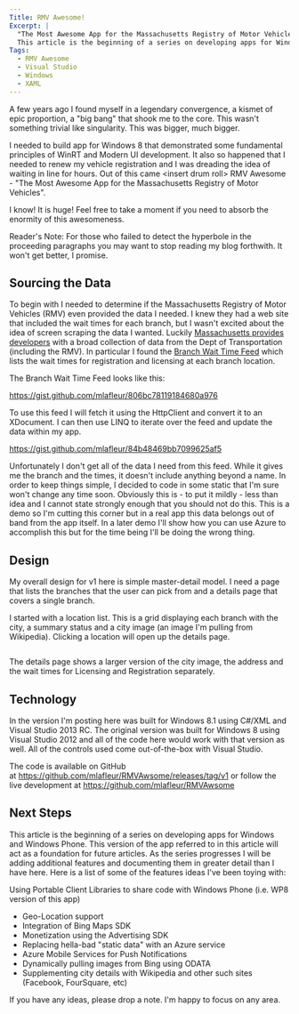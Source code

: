 ```yaml
---
Title: RMV Awesome!
Excerpt: |
  "The Most Awesome App for the Massachusetts Registry of Motor Vehicles" ~ No One
  This article is the beginning of a series on developing apps for Windows and Windows Phone. This version of the app referred to in this article will act as a foundation for future articles. As the series progresses I will be adding additional features and documenting them in greater detail than I have here.
Tags:
  - RMV Awesome
  - Visual Studio
  - Windows
  - XAML
---
```

A few years ago I found myself in a legendary convergence, a kismet of epic proportion, a "big bang" that shook me to the core. This wasn't something trivial like singularity. This was bigger, much bigger.

I needed to build app for Windows 8 that demonstrated some fundamental principles of WinRT and Modern UI development. It also so happened that I needed to renew my vehicle registration and I was dreading the idea of waiting in line for hours. Out of this came &lt;insert drum roll&gt; RMV Awesome - "The Most Awesome App for the Massachusetts Registry of Motor Vehicles".

I know! It is huge! Feel free to take a moment if you need to absorb the enormity of this awesomeness.

Reader's Note: For those who failed to detect the hyperbole in the proceeding paragraphs you may want to stop reading my blog forthwith. It won't get better, I promise.
<h2>Sourcing the Data</h2>
To begin with I needed to determine if the Massachusetts Registry of Motor Vehicles (RMV) even provided the data I needed. I knew they had a web site that included the wait times for each branch, but I wasn't excited about the idea of screen scraping the data I wanted. Luckily <a href="http://www.massdot.state.ma.us/DevelopersData.aspx">Massachusetts provides developers</a> with a broad collection of data from the Dept of Transportation (including the RMV). In particular I found the <a href="http://www.massdot.state.ma.us/feeds/qmaticxml/qmaticXML.aspx">Branch Wait Time Feed</a> which lists the wait times for registration and licensing at each branch location.

The Branch Wait Time Feed looks like this:

https://gist.github.com/mlafleur/806bc78119184680a976

To use this feed I will fetch it using the HttpClient and convert it to an XDocument. I can then use LINQ to iterate over the feed and update the data within my app.

https://gist.github.com/mlafleur/84b48469bb7099625af5

Unfortunately I don't get all of the data I need from this feed. While it gives me the branch and the times, it doesn't include anything beyond a name. In order to keep things simple, I decided to code in some static that I'm sure won't change any time soon. Obviously this is - to put it mildly - less than idea and I cannot state strongly enough that you should not do this. This is a demo so I'm cutting this corner but in a real app this data belongs out of band from the app itself. In a later demo I'll show how you can use Azure to accomplish this but for the time being I'll be doing the wrong thing.
<h2>Design</h2>
My overall design for v1 here is simple master-detail model. I need a page that lists the branches that the user can pick from and a details page that covers a single branch.

<img alt="" src="http://massivescale.azurewebsites.net/wp-content/uploads/2013/09/092013_2053_RMVAwesome1.png" />

I started with a location list. This is a grid displaying each branch with the city, a summary status and a city image (an image I'm pulling from Wikipedia). Clicking a location will open up the details page.

<img alt="" src="http://massivescale.azurewebsites.net/wp-content/uploads/2013/09/092013_2053_RMVAwesome2.png" />

The details page shows a larger version of the city image, the address and the wait times for Licensing and Registration separately.
<h2>Technology</h2>
In the version I'm posting here was built for Windows 8.1 using C#/XML and Visual Studio 2013 RC. The original version was built for Windows 8 using Visual Studio 2012 and all of the code here would work with that version as well. All of the controls used come out-of-the-box with Visual Studio.

The code is available on GitHub at <a href="https://github.com/mlafleur/RMVAwsome/releases/tag/v1" target="_blank">https://github.com/mlafleur/RMVAwsome/releases/tag/v1</a> or follow the live development at <a href="https://github.com/mlafleur/RMVAwsome" target="_blank">https://github.com/mlafleur/RMVAwsome</a>
<h2>Next Steps</h2>
This article is the beginning of a series on developing apps for Windows and Windows Phone. This version of the app referred to in this article will act as a foundation for future articles. As the series progresses I will be adding additional features and documenting them in greater detail than I have here. Here is a list of some of the features ideas I've been toying with:

Using Portable Client Libraries to share code with Windows Phone (i.e. WP8 version of this app)
<ul>
	<li>Geo-Location support</li>
	<li>Integration of Bing Maps SDK</li>
	<li>Monetization using the Advertising SDK</li>
	<li>Replacing hella-bad "static data" with an Azure service</li>
	<li>Azure Mobile Services for Push Notifications</li>
	<li>Dynamically pulling images from Bing using ODATA</li>
	<li>Supplementing city details with Wikipedia and other such sites (Facebook, FourSquare, etc)</li>
</ul>
If you have any ideas, please drop a note. I'm happy to focus on any area.